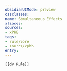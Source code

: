 ```yaml
---
obsidianUIMode: preview
cssclasses:
name: Simultaneous Effects
aliases:
sources:
- xPHB
tags:
- rule/core
- source/xphb
entry:
---
```


```meta-bind-embed
[[dv Rule]]
```